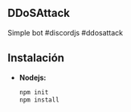 ## DDoSAttack
Simple bot #discordjs #ddosattack

## Instalación

- **Nodejs:**
  ```bash
  npm init
  npm install
  ```
